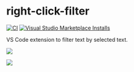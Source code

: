 # right-click-filter

[![CI](https://github.com/winebarrel/vscode-right-click-filter/actions/workflows/ci.yml/badge.svg)](https://github.com/winebarrel/vscode-right-click-filter/actions/workflows/ci.yml)
[![Visual Studio Marketplace Installs](https://img.shields.io/visual-studio-marketplace/i/winebarrel.right-click-filter)](https://marketplace.visualstudio.com/items?itemName=winebarrel.right-click-filter)

VS Code extension to filter text by selected text.

![](https://github.com/winebarrel/vscode-right-click-filter/assets/117768/cbcb26b3-e955-4000-8186-29e90b641edf)

![](https://github.com/winebarrel/vscode-right-click-filter/assets/117768/2dfcd892-7463-4192-a367-301f1d46e386)
